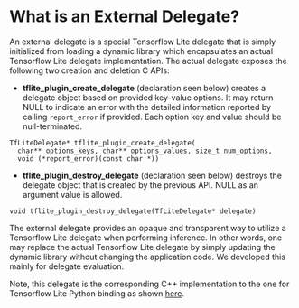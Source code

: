 # What is an External Delegate?
An external delegate is a special Tensorflow Lite delegate that is simply
initialized from loading a dynamic library which encapsulates an actual
Tensorflow Lite delegate implementation. The actual delegate exposes the
following two creation and deletion C APIs:

* __tflite_plugin_create_delegate__ (declaration seen below) creates a delegate
object based on provided key-value options. It may return NULL to indicate an
error with the detailed information reported by calling `report_error` if
provided. Each option key and value should be null-terminated.

```
TfLiteDelegate* tflite_plugin_create_delegate(
  char** options_keys, char** options_values, size_t num_options,
  void (*report_error)(const char *))
```

* __tflite_plugin_destroy_delegate__ (declaration seen below) destroys the
delegate object that is created by the previous API. NULL as an argument value
is allowed.

```
void tflite_plugin_destroy_delegate(TfLiteDelegate* delegate)
```

The external delegate provides an opaque and transparent way to utilize a
Tensorflow Lite delegate when performing inference. In other words, one may
replace the actual Tensorflow Lite delegate by simply updating the dynamic
library without changing the application code. We developed this mainly for
delegate evaluation.

Note, this delegate is the corresponding C++ implementation to the one for
Tensorflow Lite Python binding as shown [here](https://github.com/galeone/tensorflow/blob/7145fc0e49be01ef6943f4df386ce38567e37797/tensorflow/lite/python/interpreter.py#L42).

